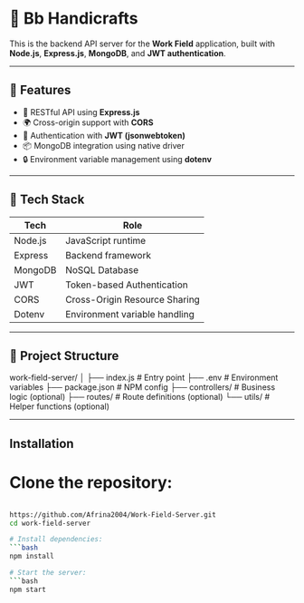 # 🧭 Bb Handicrafts

This is the backend API server for the **Work Field** application, built with **Node.js**, **Express.js**, **MongoDB**, and **JWT authentication**.

---

## 🚀 Features

- 🔧 RESTful API using **Express.js**
- 🌍 Cross-origin support with **CORS**
- 🔐 Authentication with **JWT (jsonwebtoken)**
- 📦 MongoDB integration using native driver
- 🔒 Environment variable management using **dotenv**

---

## 🧪 Tech Stack

| Tech        | Role                            |
|-------------|---------------------------------|
| Node.js     | JavaScript runtime              |
| Express     | Backend framework               |
| MongoDB     | NoSQL Database                  |
| JWT         | Token-based Authentication      |
| CORS        | Cross-Origin Resource Sharing   |
| Dotenv      | Environment variable handling   |

---

## 📁 Project Structure


work-field-server/
│
├── index.js              # Entry point
├── .env                  # Environment variables
├── package.json          # NPM config
├── controllers/          # Business logic (optional)
├── routes/               # Route definitions (optional)
└── utils/                # Helper functions (optional)

---

## Installation

# Clone the repository:
```bash

https://github.com/Afrina2004/Work-Field-Server.git
cd work-field-server

# Install dependencies:
```bash
npm install

# Start the server:
```bash
npm start
